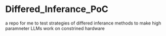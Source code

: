 # Differed_Inferance_PoC
a repo for me to test strategies of differed inferance methods to make high paramneter LLMs work on constrined hardware